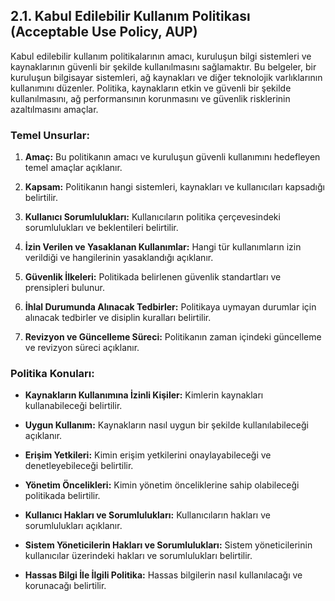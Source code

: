 ## 2.1. Kabul Edilebilir Kullanım Politikası (Acceptable Use Policy, AUP)

Kabul edilebilir kullanım politikalarının amacı, kuruluşun bilgi sistemleri ve kaynaklarının güvenli bir şekilde kullanılmasını sağlamaktır. Bu belgeler, bir kuruluşun bilgisayar sistemleri, ağ kaynakları ve diğer teknolojik varlıklarının kullanımını düzenler. Politika, kaynakların etkin ve güvenli bir şekilde kullanılmasını, ağ performansının korunmasını ve güvenlik risklerinin azaltılmasını amaçlar.

### Temel Unsurlar:

1. **Amaç:** Bu politikanın amacı ve kuruluşun güvenli kullanımını hedefleyen temel amaçlar açıklanır.

2. **Kapsam:** Politikanın hangi sistemleri, kaynakları ve kullanıcıları kapsadığı belirtilir.

3. **Kullanıcı Sorumlulukları:** Kullanıcıların politika çerçevesindeki sorumlulukları ve beklentileri belirtilir.

4. **İzin Verilen ve Yasaklanan Kullanımlar:** Hangi tür kullanımların izin verildiği ve hangilerinin yasaklandığı açıklanır.

5. **Güvenlik İlkeleri:** Politikada belirlenen güvenlik standartları ve prensipleri bulunur.

6. **İhlal Durumunda Alınacak Tedbirler:** Politikaya uymayan durumlar için alınacak tedbirler ve disiplin kuralları belirtilir.

7. **Revizyon ve Güncelleme Süreci:** Politikanın zaman içindeki güncelleme ve revizyon süreci açıklanır.

### Politika Konuları:

- **Kaynakların Kullanımına İzinli Kişiler:** Kimlerin kaynakları kullanabileceği belirtilir.
  
- **Uygun Kullanım:** Kaynakların nasıl uygun bir şekilde kullanılabileceği açıklanır.

- **Erişim Yetkileri:** Kimin erişim yetkilerini onaylayabileceği ve denetleyebileceği belirtilir.

- **Yönetim Öncelikleri:** Kimin yönetim önceliklerine sahip olabileceği politikada belirtilir.

- **Kullanıcı Hakları ve Sorumlulukları:** Kullanıcıların hakları ve sorumlulukları açıklanır.

- **Sistem Yöneticilerin Hakları ve Sorumlulukları:** Sistem yöneticilerinin kullanıcılar üzerindeki hakları ve sorumlulukları belirtilir.

- **Hassas Bilgi İle İlgili Politika:** Hassas bilgilerin nasıl kullanılacağı ve korunacağı belirtilir.
